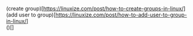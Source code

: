 (create group)[https://linuxize.com/post/how-to-create-groups-in-linux/]  
(add user to group)[https://linuxize.com/post/how-to-add-user-to-group-in-linux/]  
()[]
